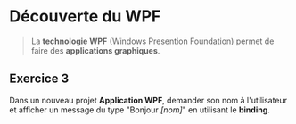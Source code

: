 ﻿# Découverte du WPF  
> La **technologie WPF** (Windows Presention Foundation) permet de faire des **applications graphiques**.  


## Exercice 3  
Dans un nouveau projet **Application WPF**, demander son nom à l'utilisateur et afficher un message du type "Bonjour *[nom]*" en utilisant le **binding**.